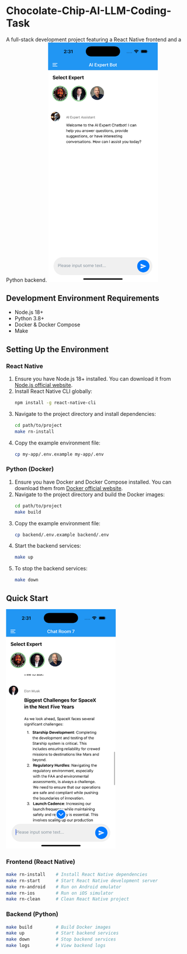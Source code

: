 # Chocolate-Chip-AI-LLM-Coding-Task

A full-stack development project featuring a React Native frontend and a Python backend.
<img src="images/home.png" alt="image1" width="300"/>

## Development Environment Requirements

- Node.js 18+
- Python 3.8+
- Docker & Docker Compose
- Make

## Setting Up the Environment

### React Native

1. Ensure you have Node.js 18+ installed. You can download it from [Node.js official website](https://nodejs.org/).
2. Install React Native CLI globally:
   ```sh
   npm install -g react-native-cli
   ```
3. Navigate to the project directory and install dependencies:
   ```sh
   cd path/to/project
   make rn-install
   ```
4. Copy the example environment file:
   ```sh
   cp my-app/.env.example my-app/.env
   ```

### Python (Docker)

1. Ensure you have Docker and Docker Compose installed. You can download them from [Docker official website](https://www.docker.com/).
2. Navigate to the project directory and build the Docker images:
   ```sh
   cd path/to/project
   make build
   ```
3. Copy the example environment file:
   ```sh
   cp backend/.env.example backend/.env
   ```
4. Start the backend services:
   ```sh
   make up
   ```
5. To stop the backend services:
   ```sh
   make down
   ```

## Quick Start

<img src="images/ask_question.png" alt="image2" width="300"/>

### Frontend (React Native)

```sh
make rn-install    # Install React Native dependencies
make rn-start      # Start React Native development server
make rn-android    # Run on Android emulator
make rn-ios        # Run on iOS simulator
make rn-clean      # Clean React Native project
```

### Backend (Python)

```sh
make build         # Build Docker images
make up            # Start backend services
make down          # Stop backend services
make logs          # View backend logs
```
